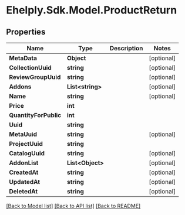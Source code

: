 # Ehelply.Sdk.Model.ProductReturn

## Properties

Name | Type | Description | Notes
------------ | ------------- | ------------- | -------------
**MetaData** | **Object** |  | [optional] 
**CollectionUuid** | **string** |  | [optional] 
**ReviewGroupUuid** | **string** |  | [optional] 
**Addons** | **List&lt;string&gt;** |  | [optional] 
**Name** | **string** |  | [optional] 
**Price** | **int** |  | 
**QuantityForPublic** | **int** |  | 
**Uuid** | **string** |  | 
**MetaUuid** | **string** |  | [optional] 
**ProjectUuid** | **string** |  | 
**CatalogUuid** | **string** |  | [optional] 
**AddonList** | **List&lt;Object&gt;** |  | [optional] 
**CreatedAt** | **string** |  | [optional] 
**UpdatedAt** | **string** |  | [optional] 
**DeletedAt** | **string** |  | [optional] 

[[Back to Model list]](../README.md#documentation-for-models) [[Back to API list]](../README.md#documentation-for-api-endpoints) [[Back to README]](../README.md)


